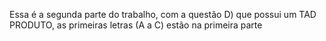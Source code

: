 Essa é a segunda parte do trabalho, com a questão D) que possui um TAD PRODUTO, as primeiras letras (A a C) estão na primeira parte
